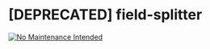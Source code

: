 # [DEPRECATED] field-splitter

[![No Maintenance Intended](http://unmaintained.tech/badge.svg)](http://unmaintained.tech/)